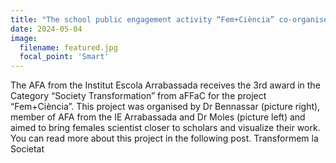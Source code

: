```yaml
---
title: "The school public engagement activity “Fem+Ciència” co-organised by the Dr Anna Moles receives 3rd award in the Category “Society Transformation” by aFFaC."
date: 2024-05-04
image:
  filename: featured.jpg
  focal_point: 'Smart'
---
```


The AFA from the Institut Escola Arrabassada receives the 3rd award in the Category “Society Transformation” from aFFaC for the project “Fem+Ciència”. This project was organised by Dr Bennassar (picture right), member of AFA from the IE Arrabassada and Dr Moles (picture left) and aimed to bring females scientist closer to scholars and visualize their work. You can read more about this project in the following post.
Transformem la Societat